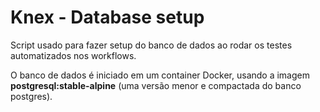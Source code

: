 # Knex - Database setup

Script usado para fazer setup do banco de dados ao rodar os testes automatizados nos workflows.

O banco de dados é iniciado em um container Docker, usando a imagem **postgresql:stable-alpine** (uma versão menor e compactada do banco postgres).